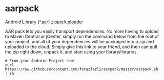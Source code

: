 # aarpack
Android Library (*.aar) zipper/uploader

AAR pack lets you easily transport dependencies. No more having to upload to Maven Central or jCenter, simply run the command below from the root of your project, and all of your dependencies will be packaged into a zip and uploaded to the cloud. Simply give this link to your friend, and then can pull the zip right down, unpack it, and start using your library/libraries.

```
# From your Android Project root
curl https://raw.githubusercontent.com/farazfazli/aarpack/master/aarpack.sh | sh
```
